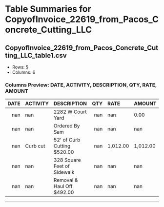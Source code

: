 # Table Summaries for CopyofInvoice_22619_from_Pacos_Concrete_Cutting_LLC

## CopyofInvoice_22619_from_Pacos_Concrete_Cutting_LLC_table1.csv
- Rows: 5
- Columns: 6
### Columns Preview: DATE, ACTIVITY, DESCRIPTION, QTY, RATE, AMOUNT

|   DATE | ACTIVITY   | DESCRIPTION                 |   QTY | RATE     | AMOUNT   |
|-------:|:-----------|:----------------------------|------:|:---------|:---------|
|    nan | nan        | 2282 W Court Yard           |   nan | nan      | 0.00     |
|    nan | nan        | Ordered By Sam              |   nan | nan      | nan      |
|    nan | Curb cut   | 52' of Curb Cutting $520.00 |   nan | 1,012.00 | 1,012.00 |
|    nan | nan        | 328 Square Feet of Sidewalk |   nan | nan      | nan      |
|    nan | nan        | Removal & Haul Off $492.00  |   nan | nan      | nan      |

---
